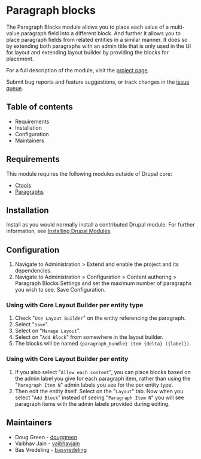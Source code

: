 # Paragraph blocks

The Paragraph Blocks module allows you to place each value of a multi-value
paragraph field into a different block. And further it allows you to place
paragraph fields from related entities in a similar manner. It does so by
extending both paragraphs with an admin title that is only used in the UI for
layout and extending layout builder by providing the blocks for placement.

For a full description of the module, visit the
[project page](https://www.drupal.org/project/paragraph_blocks).

Submit bug reports and feature suggestions, or track changes in the
[issue queue](https://www.drupal.org/project/issues/paragraph_blocks).


## Table of contents

- Requirements
- Installation
- Configuration
- Maintainers


## Requirements

This module requires the following modules outside of Drupal core:

- [Ctools](https://www.drupal.org/project/ctools)
- [Paragraphs](https://www.drupal.org/project/paragraphs)


## Installation

Install as you would normally install a contributed Drupal module. For further
information, see
[Installing Drupal Modules](https://www.drupal.org/docs/extending-drupal/installing-drupal-modules).


## Configuration

1. Navigate to Administration > Extend and enable the project and its
   dependencies.
2. Navigate to Administration > Configuration > Content authoring >
   Paragraph Blocks Settings and set the maximum number of paragraphs you
   wish to see. Save Configuration.


### Using with Core Layout Builder per entity type

1. Check "`Use Layout Builder`" on the entity referencing the paragraph.
2. Select "`Save`".
3. Select on "`Manage Layout`".
4. Select on "`Add Block`" from somewhere in the layout builder.
5. The blocks will be named `{paragraph_bundle} item {delta} ({label})`.


### Using with Core Layout Builder per entity

1. If you also select "`Allow each content`", you can place blocks based on
   the admin label you give for each paragraph item, rather than using the
   "`Paragraph Item N`" admin labels you see for the per entity type.
2. Then edit the entity itself. Select on the "`Layout`" tab. Now when you
   select "`Add Block`" instead of seeing "`Paragraph Item N`" you will see
   paragraph items with the admin labels provided during editing.


## Maintainers

- Doug Green - [douggreen](https://www.drupal.org/u/douggreen)
- Vaibhav Jain - [vaibhavjain](https://www.drupal.org/u/vaibhavjain)
- Bas Vredeling - [basvredeling](https://www.drupal.org/u/basvredeling)
